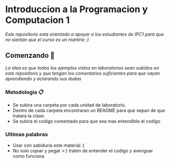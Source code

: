 # Introduccion a la Programacion y Computacion 1

_Este repositorio esta orientado a apoyar a los estudiantes de IPC1 para que no sientan que el curso es un martirio :)_

## Comenzando 🚀

_La idea es que todos los ejemplos vistos en laboratorios sean subidos en este repositorio y que tengan los comentarios suficientes para que vayan aprendiendo y aclarando sus dudas_

### Metodologia 📋

- Se subira una carpeta por cada unidad de laboratorio.
- Dentro de cada carpeta encontraran un README para que sepan de que tratara la clase.
- Se subira el codigo comentado para que sea mas entendible el codigo

### Ultimas palabras
- Usar con sabiduria este material :)
- No solo copiar y pegar >:) traten de entender el codigo y averiguar como funciona